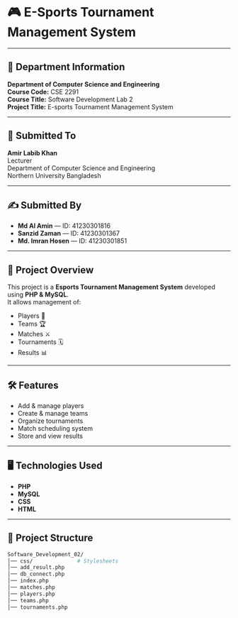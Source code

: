 # 🎮 E-Sports Tournament Management System

---

## 🏫 Department Information
**Department of Computer Science and Engineering**  
**Course Code:** CSE 2291  
**Course Title:** Software Development Lab 2  
**Project Title:** E-sports Tournament Management System  

---

## 📌 Submitted To
**Amir Labib Khan**  
Lecturer  
Department of Computer Science and Engineering  
Northern University Bangladesh  

---

## ✍️ Submitted By
- **Md Al Amin** — ID: 41230301816  
- **Sanzid Zaman** — ID: 41230301367  
- **Md. Imran Hosen** — ID: 41230301851  

---

## 🚀 Project Overview
This project is a **Esports Tournament Management System** developed using **PHP & MySQL**.  
It allows management of:
- Players 👤
- Teams 🏆
- Matches ⚔️
- Tournaments 🗓️
- Results 📊

---

## 🛠️ Features
- Add & manage players
- Create & manage teams
- Organize tournaments
- Match scheduling system
- Store and view results

---

## 🖥️ Technologies Used
- **PHP**
- **MySQL**
- **CSS**
- **HTML**

---

## 📂 Project Structure
```bash
Software_Development_02/
│── css/              # Stylesheets
│── add_result.php
│── db_connect.php
│── index.php
│── matches.php
│── players.php
│── teams.php
│── tournaments.php
